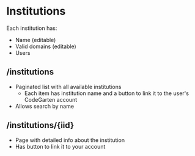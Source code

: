 # Institutions
Each institution has:
- Name (editable)
- Valid domains (editable)
- Users

## /institutions
  - Paginated list with all available institutions 
    - Each item has institution name and a button to link it to the user's CodeGarten account
  - Allows search by name

## /institutions/{iid}
  - Page with detailed info about the institution
  - Has button to link it to your account